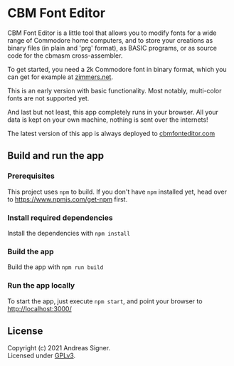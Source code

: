 # CBM Font Editor

CBM Font Editor is a little tool that allows you to modify fonts for a wide 
range of Commodore home computers, and to store your creations as binary files
(in plain and 'prg' format), as BASIC programs, or as source code for the
cbmasm cross-assembler.

To get started, you need a 2k Commodore font in binary format, which you
can get for example at [zimmers.net](http://www.zimmers.net/anonftp/pub/cbm/firmware/characters/).

This is an early version with basic functionality. Most notably, multi-color
fonts are not supported yet.

And last but not least, this app completely runs in your browser. All your
data is kept on your own machine, nothing is sent over the internets!

The latest version of this app is always deployed to [cbmfonteditor.com](https://cbmfonteditor.com/)
## Build and run the app

### Prerequisites
This project uses `npm` to build. If you don't have `npm` installed yet, head
over to https://www.npmjs.com/get-npm first.
 
### Install required dependencies
Install the dependencies with `npm install`

### Build the app
Build the app with `npm run build`

### Run the app locally
To start the app, just execute `npm start`, and point your browser to
[http://localhost:3000/](http://localhost:3000/) 

## License
Copyright (c) 2021 Andreas Signer.  
Licensed under [GPLv3](https://www.gnu.org/licenses/gpl-3.0).
